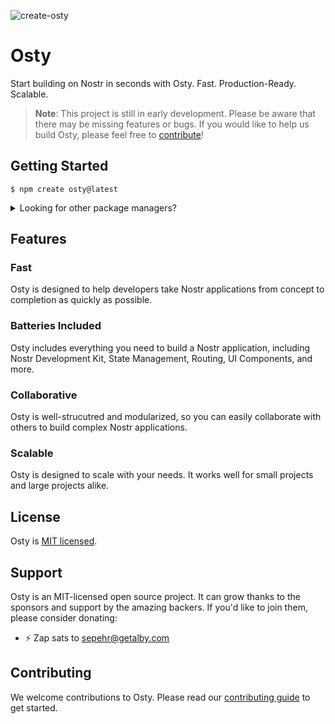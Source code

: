 ![create-osty](https://socialify.git.ci/ostyjs/create-osty/image?description=1&descriptionEditable=Start%20building%20on%20Nostr%20in%20seconds%20with%20Osty.%20Fast.%20Production-Ready.%20Scalable.%0A%24%20npm%20create%20osty%40latest&font=Jost&forks=1&issues=1&language=1&logo=https%3A%2F%2Favatars.githubusercontent.com%2Fu%2F157408743&name=1&owner=1&pattern=Floating%20Cogs&pulls=1&stargazers=1&theme=Dark)

# Osty

Start building on Nostr in seconds with Osty. Fast. Production-Ready. Scalable.

> **Note**: This project is still in early development. Please be aware that there may be missing features or bugs. If you would like to help us build Osty, please feel free to [contribute](./CONTRIBUTING.md)!

## Getting Started

```
$ npm create osty@latest
```

<details>
  <summary>Looking for other package managers?</summary>
  
  With `yarn`:
  
  ```
  $ yarn create osty
  ```
  
  With `pnpm`:
  
  ```
  $ pnpm create osty
  ```
  
  With `bun`:
  
  ```
  $ bun create osty
  ```
</details>

## Features

### Fast

Osty is designed to help developers take Nostr applications from concept to completion as quickly as possible.

### Batteries Included

Osty includes everything you need to build a Nostr application, including Nostr Development Kit, State Management, Routing, UI Components, and more.

### Collaborative

Osty is well-strucutred and modularized, so you can easily collaborate with others to build complex Nostr applications.

### Scalable

Osty is designed to scale with your needs. It works well for small projects and large projects alike.

## License

Osty is [MIT licensed](./LICENSE.md).

## Support

Osty is an MIT-licensed open source project. It can grow thanks to the sponsors and support by the amazing backers. If you'd like to join them, please consider donating:

- ⚡ Zap sats to [sepehr@getalby.com](sepehr@getalby.com)

## Contributing

We welcome contributions to Osty. Please read our [contributing guide](./CONTRIBUTING.md) to get started.
